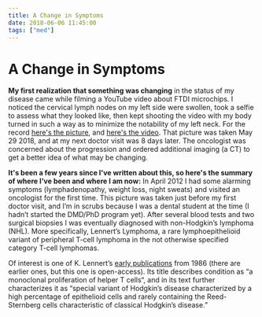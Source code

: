 ```yaml
---
title: A Change in Symptoms
date: 2018-06-06 11:45:00
tags: ["med"]
---
```


# A Change in Symptoms

**My first realization that something was changing** in the status of my disease came while filming a YouTube video about FTDI microchips. I noticed the cervical lymph nodes on my left side were swollen, took a selfie to assess what they looked like, then kept shooting the video with my body turned in such a way as to minimize the notability of my left neck. For the record [here's the picture](https://swharden.com/static/2018/06/06/DSC_0080.jpg), and [here's the video](https://www.youtube.com/embed/QkHsryvDZfo). That picture was taken May 29 2018, and at my next doctor visit was 8 days later. The oncologist was concerned about the progression and ordered additional imaging (a CT) to get a better idea of what may be changing.

**It's been a few years since I've written about this, so here's the summary of where I've been and where I am now:** In April 2012 I had some alarming symptoms (lymphadenopathy, weight loss, night sweats) and visited an oncologist for the first time. This picture was taken just before my first doctor visit, and I’m in scrubs because I was a dental student at the time (I hadn’t started the DMD/PhD program yet). After several blood tests and two surgical biopsies I was eventually diagnosed with non-Hodgkin’s lymphoma (NHL). More specifically, Lennert’s Lymphoma, a rare lymphoepithelioid variant of peripheral T-cell lymphoma in the not otherwise specified category T-cell lymphomas.

Of interest is one of K. Lennert’s [early publications](http://www.bloodjournal.org/content/bloodjournal/68/3/663.full.pdf) from 1986 (there are earlier ones, but this one is open-access). Its title describes condition as “a monoclonal proliferation of helper T cells“, and in its text further characterizes it as “special variant of Hodgkin’s disease characterized by a high percentage of epithelioid cells and rarely containing the Reed-Sternberg cells characteristic of classical Hodgkin’s disease.”